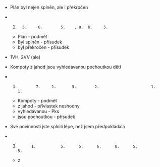 - Plán byl nejen splněn, ale i překročen
- 1.       5.     6.        5.    , 8.  8.     5.
	- Plán - podmět
	- Byl splněn - přísudek
	- byl překročen - přísudek
- 1VH, 2VV (ale)

- Kompoty z jahod jsou vyhledávanou pochoutkou dětí
- 1.             7.     1.       5.        2.                       1.             1.
	- Kompoty - podmět
	- z jahod - přívlastek neshodny
	- vyhledávanou - Pks
	- jsou pochoutkou - přísudek

- Své povinnosti jste splnili lépe, než jsem předpokládala
- 3.           1.           5.      5.      6.      8.      5.          5.
	- z